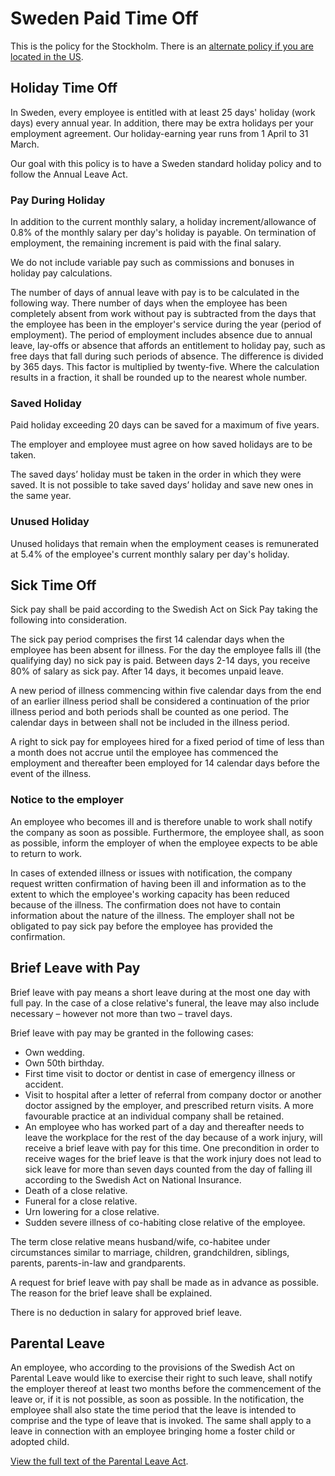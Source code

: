 # Sweden Paid Time Off

This is the policy for the Stockholm. There is an [alternate policy if you are
located in the US][us].

## Holiday Time Off

In Sweden, every employee is entitled with at least 25 days' holiday (work days)
every annual year. In addition, there may be extra holidays per your employment
agreement. Our holiday-earning year runs from 1 April to 31 March. 

Our goal with this policy is to have a Sweden standard holiday policy and to
follow the Annual Leave Act.

### Pay During Holiday

In addition to the current monthly salary, a holiday increment/allowance of 0.8%
of the monthly salary per day's holiday is payable. On termination of
employment, the remaining increment is paid with the final salary.

We do not include variable pay such as commissions and bonuses in holiday pay
calculations.

The number of days of annual leave with pay is to be calculated in the following
way. There number of days when the employee has been completely absent from work
without pay is subtracted from the days that the employee has been in the
employer's service during the year (period of employment). The period of
employment includes absence due to annual leave, lay-offs or absence that
affords an entitlement to holiday pay, such as free days that fall during such
periods of absence. The difference is divided by 365 days. This factor is
multiplied by twenty-five. Where the calculation results in a fraction, it shall
be rounded up to the nearest whole number.

### Saved Holiday

Paid holiday exceeding 20 days can be saved for a maximum of five years.

The employer and employee must agree on how saved holidays are to be taken. 

The saved days’ holiday must be taken in the order in which they were saved. It
is not possible to take saved days’ holiday and save new ones in the same year. 

### Unused Holiday

Unused holidays that remain when the employment ceases is remunerated at 5.4% of
the employee's current monthly salary per day's holiday.

## Sick Time Off

Sick pay shall be paid according to the Swedish Act on Sick Pay taking the
following into consideration.

The sick pay period comprises the first 14 calendar days when the employee has
been absent for illness. For the day the employee falls ill (the qualifying day)
no sick pay is paid. Between days 2-14 days, you receive 80% of salary as sick
pay. After 14 days, it becomes unpaid leave.

A new period of illness commencing within five calendar days from the end of an
earlier illness period shall be considered a continuation of the prior illness
period and both periods shall be counted as one period. The calendar days in
between shall not be included in the illness period.

A right to sick pay for employees hired for a fixed period of time of less than
a month does not accrue until the employee has commenced the employment and
thereafter been employed for 14 calendar days before the event of the illness.

### Notice to the employer

An employee who becomes ill and is therefore unable to work shall notify the
company as soon as possible. Furthermore, the employee shall, as soon as
possible, inform the employer of when the employee expects to be able to return
to work.

In cases of extended illness or issues with notification, the company request
written confirmation of having been ill and information as to the extent to
which the employee's working capacity has been reduced because of the illness.
The confirmation does not have to contain information about the nature of the
illness. The employer shall not be obligated to pay sick pay before the employee
has provided the confirmation.

## Brief Leave with Pay

Brief leave with pay means a short leave during at the most one day with full
pay. In the case of a close relative's funeral, the leave may also include
necessary – however not more than two – travel days.

Brief leave with pay may be granted in the following cases:

* Own wedding.
* Own 50th birthday.
* First time visit to doctor or dentist in case of emergency illness or
  accident.
* Visit to hospital after a letter of referral from company doctor or another
  doctor assigned by the employer, and prescribed return visits. A more
  favourable practice at an individual company shall be retained.
* An employee who has worked part of a day and thereafter needs to leave the
  workplace for the rest of the day because of a work injury, will receive a
  brief leave with pay for this time. One precondition in order to receive wages
  for the brief leave is that the work injury does not lead to sick leave for more
  than seven days counted from the day of falling ill according to the Swedish Act
  on National Insurance.
* Death of a close relative.
* Funeral for a close relative.
* Urn lowering for a close relative.
* Sudden severe illness of co-habiting close relative of the employee.

The term close relative means husband/wife, co-habitee under circumstances
similar to marriage, children, grandchildren, siblings, parents, parents-in-law
and grandparents. 

A request for brief leave with pay shall be made as in advance as possible. The
reason for the brief leave shall be explained. 

There is no deduction in salary for approved brief leave.

## Parental Leave

An employee, who according to the provisions of the Swedish Act on Parental
Leave would like to exercise their right to such leave, shall notify the
employer thereof at least two months before the commencement of the leave or, if
it is not possible, as soon as possible. In the notification, the employee shall
also state the time period that the leave is intended to comprise and the type
of leave that is invoked. The same shall apply to a leave in connection with an
employee bringing home a foster child or adopted child.

[View the full text of the Parental Leave Act][parental].

[us]: paid-time-off.md
[parental]: http://www.government.se/content/1/c6/10/49/85/f16b785a.pdf
